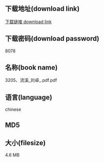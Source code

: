 ## 下载地址(download link)
[下载链接 download link](https://tutu365.netlify.app/?s=3205%E3%80%81%E6%B5%81%E6%BA%AA_%E5%88%98%E5%8D%93_.pdf)

## 下载密码(download password)
8078

## 名称(book name)
3205、流溪_刘卓_.pdf.pdf

## 语言(language)
chinese

## MD5


## 大小(filesize)
4.6 MB
